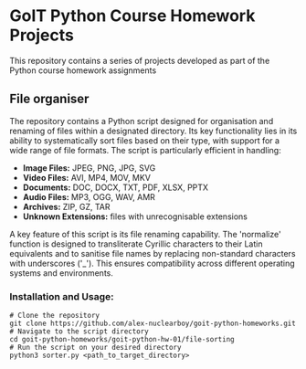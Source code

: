 # GoIT Python Course Homework Projects
This repository contains a series of projects developed as part of the Python course homework assignments

## File organiser

The repository contains a Python script designed for organisation and renaming of files within a designated directory. Its key functionality lies in its ability to systematically sort files based on their type, with support for a wide range of file formats. The script is particularly efficient in handling:

-   **Image Files:** JPEG, PNG, JPG, SVG
-   **Video Files:** AVI, MP4, MOV, MKV
-   **Documents:** DOC, DOCX, TXT, PDF, XLSX, PPTX
-   **Audio Files:** MP3, OGG, WAV, AMR
-   **Archives:** ZIP, GZ, TAR
-   **Unknown Extensions:** files with unrecognisable extensions

A key feature of this script is its file renaming capability. The 'normalize' function is designed to transliterate Cyrillic characters to their Latin equivalents and to sanitise file names by replacing non-standard characters with underscores ('_'). This ensures compatibility across different operating systems and environments.

### Installation and Usage:
    # Clone the repository
    git clone https://github.com/alex-nuclearboy/goit-python-homeworks.git
    # Navigate to the script directory
    cd goit-python-homeworks/goit-python-hw-01/file-sorting
    # Run the script on your desired directory
    python3 sorter.py <path_to_target_directory>

